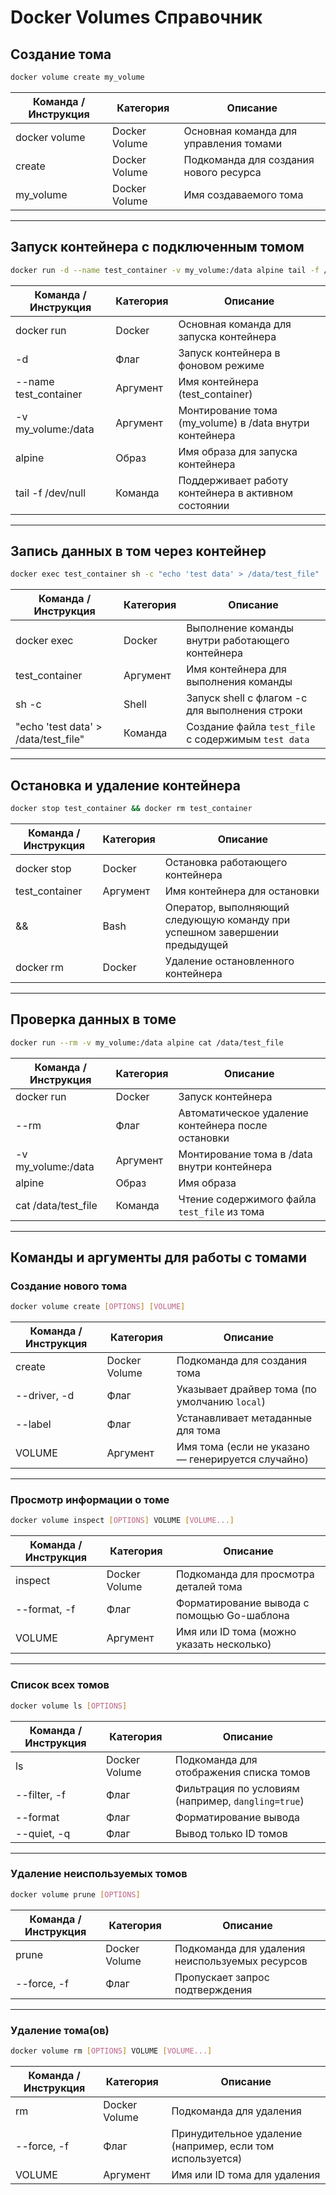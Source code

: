 # Docker Volumes Справочник

## Создание тома

```bash
docker volume create my_volume
```

| Команда / Инструкция | Категория | Описание |
|----------------------|-----------|----------|
| docker volume | Docker Volume | Основная команда для управления томами |
| create | Docker Volume | Подкоманда для создания нового ресурса |
| my_volume | Docker Volume | Имя создаваемого тома |

---

## Запуск контейнера с подключенным томом

```bash
docker run -d --name test_container -v my_volume:/data alpine tail -f /dev/null
```

| Команда / Инструкция | Категория | Описание |
|----------------------|-----------|----------|
| docker run | Docker | Основная команда для запуска контейнера |
| -d | Флаг | Запуск контейнера в фоновом режиме |
| --name test_container | Аргумент | Имя контейнера (test_container) |
| -v my_volume:/data | Аргумент | Монтирование тома (my_volume) в /data внутри контейнера |
| alpine | Образ | Имя образа для запуска контейнера |
| tail -f /dev/null | Команда | Поддерживает работу контейнера в активном состоянии |

---

## Запись данных в том через контейнер

```bash
docker exec test_container sh -c "echo 'test data' > /data/test_file"
```

| Команда / Инструкция | Категория | Описание |
|----------------------|-----------|----------|
| docker exec | Docker | Выполнение команды внутри работающего контейнера |
| test_container | Аргумент | Имя контейнера для выполнения команды |
| sh -c | Shell | Запуск shell с флагом -c для выполнения строки |
| "echo 'test data' > /data/test_file" | Команда | Создание файла `test_file` с содержимым `test data` |

---

## Остановка и удаление контейнера

```bash
docker stop test_container && docker rm test_container
```

| Команда / Инструкция | Категория | Описание |
|----------------------|-----------|----------|
| docker stop | Docker | Остановка работающего контейнера |
| test_container | Аргумент | Имя контейнера для остановки |
| && | Bash | Оператор, выполняющий следующую команду при успешном завершении предыдущей |
| docker rm | Docker | Удаление остановленного контейнера |

---

## Проверка данных в томе

```bash
docker run --rm -v my_volume:/data alpine cat /data/test_file
```

| Команда / Инструкция | Категория | Описание |
|----------------------|-----------|----------|
| docker run | Docker | Запуск контейнера |
| --rm | Флаг | Автоматическое удаление контейнера после остановки |
| -v my_volume:/data | Аргумент | Монтирование тома в /data внутри контейнера |
| alpine | Образ | Имя образа |
| cat /data/test_file | Команда | Чтение содержимого файла `test_file` из тома |

---

## Команды и аргументы для работы с томами

### Создание нового тома

```bash
docker volume create [OPTIONS] [VOLUME]
```

| Команда / Инструкция | Категория | Описание |
|----------------------|-----------|----------|
| create | Docker Volume | Подкоманда для создания тома |
| --driver, -d | Флаг | Указывает драйвер тома (по умолчанию `local`) |
| --label | Флаг | Устанавливает метаданные для тома |
| VOLUME | Аргумент | Имя тома (если не указано — генерируется случайно) |

---

### Просмотр информации о томе

```bash
docker volume inspect [OPTIONS] VOLUME [VOLUME...]
```

| Команда / Инструкция | Категория | Описание |
|----------------------|-----------|----------|
| inspect | Docker Volume | Подкоманда для просмотра деталей тома |
| --format, -f | Флаг | Форматирование вывода с помощью Go-шаблона |
| VOLUME | Аргумент | Имя или ID тома (можно указать несколько) |

---

### Список всех томов

```bash
docker volume ls [OPTIONS]
```

| Команда / Инструкция | Категория | Описание |
|----------------------|-----------|----------|
| ls | Docker Volume | Подкоманда для отображения списка томов |
| --filter, -f | Флаг | Фильтрация по условиям (например, `dangling=true`) |
| --format | Флаг | Форматирование вывода |
| --quiet, -q | Флаг | Вывод только ID томов |

---

### Удаление неиспользуемых томов

```bash
docker volume prune [OPTIONS]
```

| Команда / Инструкция | Категория | Описание |
|----------------------|-----------|----------|
| prune | Docker Volume | Подкоманда для удаления неиспользуемых ресурсов |
| --force, -f | Флаг | Пропускает запрос подтверждения |

---

### Удаление тома(ов)

```bash
docker volume rm [OPTIONS] VOLUME [VOLUME...]
```

| Команда / Инструкция | Категория | Описание |
|----------------------|-----------|----------|
| rm | Docker Volume | Подкоманда для удаления |
| --force, -f | Флаг | Принудительное удаление (например, если том используется) |
| VOLUME | Аргумент | Имя или ID тома для удаления |

